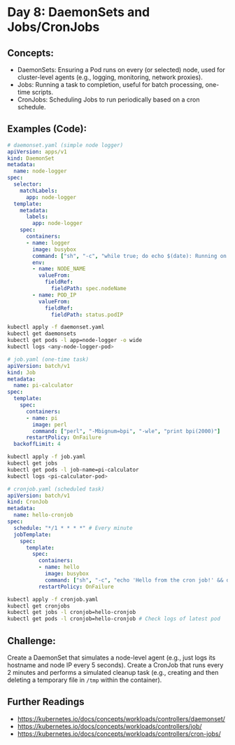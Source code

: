 # **Day 8: DaemonSets and Jobs/CronJobs**

## **Concepts:**
* DaemonSets: Ensuring a Pod runs on every (or selected) node, used for cluster-level agents (e.g., logging, monitoring, network proxies).
* Jobs: Running a task to completion, useful for batch processing, one-time scripts.
* CronJobs: Scheduling Jobs to run periodically based on a cron schedule.

## **Examples (Code):**
```yaml
# daemonset.yaml (simple node logger)
apiVersion: apps/v1
kind: DaemonSet
metadata:
  name: node-logger
spec:
  selector:
    matchLabels:
      app: node-logger
  template:
    metadata:
      labels:
        app: node-logger
    spec:
      containers:
      - name: logger
        image: busybox
        command: ["sh", "-c", "while true; do echo $(date): Running on node $(NODE_NAME) with IP $(POD_IP); sleep 10; done"]
        env:
        - name: NODE_NAME
          valueFrom:
            fieldRef:
              fieldPath: spec.nodeName
        - name: POD_IP
          valueFrom:
            fieldRef:
              fieldPath: status.podIP
```

```bash
kubectl apply -f daemonset.yaml
kubectl get daemonsets
kubectl get pods -l app=node-logger -o wide
kubectl logs <any-node-logger-pod>
```

```yaml
# job.yaml (one-time task)
apiVersion: batch/v1
kind: Job
metadata:
  name: pi-calculator
spec:
  template:
    spec:
      containers:
      - name: pi
        image: perl
        command: ["perl", "-Mbignum=bpi", "-wle", "print bpi(2000)"]
      restartPolicy: OnFailure
  backoffLimit: 4
```

```bash
kubectl apply -f job.yaml
kubectl get jobs
kubectl get pods -l job-name=pi-calculator
kubectl logs <pi-calculator-pod>
```

```yaml
# cronjob.yaml (scheduled task)
apiVersion: batch/v1
kind: CronJob
metadata:
  name: hello-cronjob
spec:
  schedule: "*/1 * * * *" # Every minute
  jobTemplate:
    spec:
      template:
        spec:
          containers:
          - name: hello
            image: busybox
            command: ["sh", "-c", "echo 'Hello from the cron job!' && date"]
          restartPolicy: OnFailure
```

```bash
kubectl apply -f cronjob.yaml
kubectl get cronjobs
kubectl get jobs -l cronjob=hello-cronjob
kubectl get pods -l cronjob=hello-cronjob # Check logs of latest pod
```

## **Challenge:** 
Create a DaemonSet that simulates a node-level agent (e.g., just logs its hostname and node IP every 5 seconds). Create a CronJob that runs every 2 minutes and performs a simulated cleanup task (e.g., creating and then deleting a temporary file in `/tmp` within the container).

## Further Readings
* https://kubernetes.io/docs/concepts/workloads/controllers/daemonset/
* https://kubernetes.io/docs/concepts/workloads/controllers/job/
* https://kubernetes.io/docs/concepts/workloads/controllers/cron-jobs/